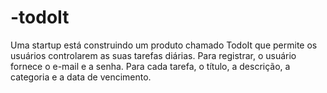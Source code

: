 # -todoIt
Uma startup está construindo um produto chamado TodoIt que permite os usuários controlarem as suas tarefas diárias. Para registrar, o usuário fornece o e-mail e a senha. Para cada tarefa, o título, a descrição, a categoria e a data de vencimento.
